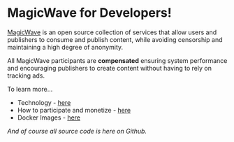# MagicWave for Developers!

 [MagicWave](https://www.magicwave.io) is an open source collection of services that allow users and publishers to consume and publish content, while avoiding censorship and maintaining a high degree of anonymity.

All MagicWave participants are **compensated** ensuring system performance and encouraging publishers to create content without having to rely on tracking ads.

To learn more...
- Technology - [here](https://magicwave.io/technology/)
- How to participate and monetize - [here](https://magicwave.io/participate/)
- Docker Images - [here](https://hub.docker.com/r/magicwaveio/magicwave)

*And of course all source code is here on Github.*
